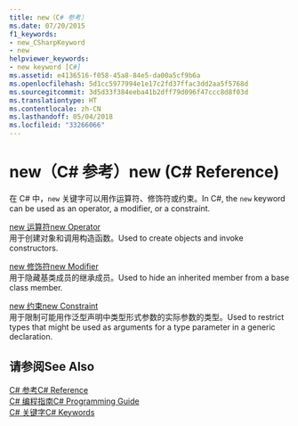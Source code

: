 ```yaml
---
title: new（C# 参考）
ms.date: 07/20/2015
f1_keywords:
- new_CSharpKeyword
- new
helpviewer_keywords:
- new keyword [C#]
ms.assetid: e4136516-f058-45a8-84e5-da00a5cf9b6a
ms.openlocfilehash: 5d1cc5977994e1e17c2fd37ffac3dd2aa5f5768d
ms.sourcegitcommit: 3d5d33f384eeba41b2dff79d096f47ccc8d8f03d
ms.translationtype: HT
ms.contentlocale: zh-CN
ms.lasthandoff: 05/04/2018
ms.locfileid: "33266066"
---
```

# <a name="new-c-reference"></a><span data-ttu-id="a121b-102">new（C# 参考）</span><span class="sxs-lookup"><span data-stu-id="a121b-102">new (C# Reference)</span></span>
<span data-ttu-id="a121b-103">在 C# 中，`new` 关键字可以用作运算符、修饰符或约束。</span><span class="sxs-lookup"><span data-stu-id="a121b-103">In C#, the `new` keyword can be used as an operator, a modifier, or a constraint.</span></span>  
  
 [<span data-ttu-id="a121b-104">new 运算符</span><span class="sxs-lookup"><span data-stu-id="a121b-104">new Operator</span></span>](../../../csharp/language-reference/keywords/new-operator.md)  
 <span data-ttu-id="a121b-105">用于创建对象和调用构造函数。</span><span class="sxs-lookup"><span data-stu-id="a121b-105">Used to create objects and invoke constructors.</span></span>  
  
 [<span data-ttu-id="a121b-106">new 修饰符</span><span class="sxs-lookup"><span data-stu-id="a121b-106">new Modifier</span></span>](../../../csharp/language-reference/keywords/new-modifier.md)  
 <span data-ttu-id="a121b-107">用于隐藏基类成员的继承成员。</span><span class="sxs-lookup"><span data-stu-id="a121b-107">Used to hide an inherited member from a base class member.</span></span>  
  
 [<span data-ttu-id="a121b-108">new 约束</span><span class="sxs-lookup"><span data-stu-id="a121b-108">new Constraint</span></span>](../../../csharp/language-reference/keywords/new-constraint.md)  
 <span data-ttu-id="a121b-109">用于限制可能用作泛型声明中类型形式参数的实际参数的类型。</span><span class="sxs-lookup"><span data-stu-id="a121b-109">Used to restrict types that might be used as arguments for a type parameter in a generic declaration.</span></span>  
  
## <a name="see-also"></a><span data-ttu-id="a121b-110">请参阅</span><span class="sxs-lookup"><span data-stu-id="a121b-110">See Also</span></span>  
 [<span data-ttu-id="a121b-111">C# 参考</span><span class="sxs-lookup"><span data-stu-id="a121b-111">C# Reference</span></span>](../../../csharp/language-reference/index.md)  
 [<span data-ttu-id="a121b-112">C# 编程指南</span><span class="sxs-lookup"><span data-stu-id="a121b-112">C# Programming Guide</span></span>](../../../csharp/programming-guide/index.md)  
 [<span data-ttu-id="a121b-113">C# 关键字</span><span class="sxs-lookup"><span data-stu-id="a121b-113">C# Keywords</span></span>](../../../csharp/language-reference/keywords/index.md)
